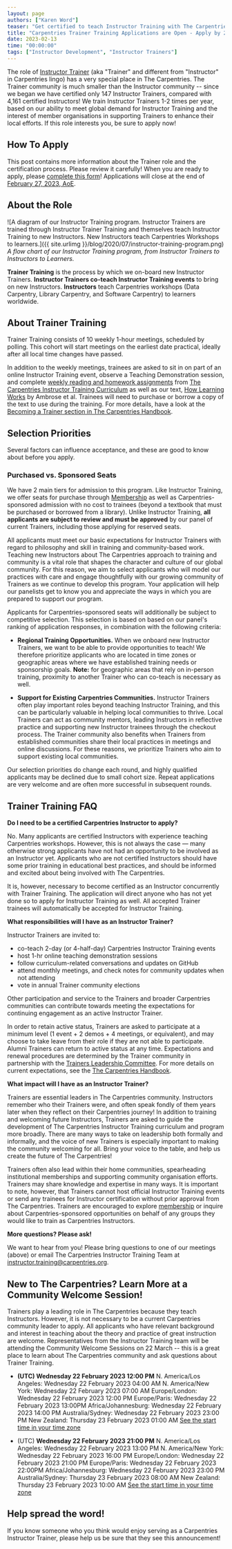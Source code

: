 ```yaml
---
layout: page
authors: ["Karen Word"]
teaser: "Get certified to teach Instructor Training with The Carpentries!"
title: "Carpentries Trainer Training Applications are Open - Apply by 27 February!"
date: 2023-02-13
time: "00:00:00"
tags: ["Instructor Development", "Instructor Trainers"]
---
```


The role of [Instructor Trainer](https://carpentries.org/trainers/) (aka "Trainer" and different from "Instructor" in Carpentries lingo) 
has a very special place in The Carpentries. The Trainer community is much smaller than the Instructor community -- 
since we began we have certified only 147 Instructor Trainers, compared with 4,161 certified Instructors! We train Instructor 
Trainers 1-2 times per year, based on our ability to meet global demand for Instructor Training and the interest of 
member organisations in supporting Trainers to enhance their local efforts. If this role interests you, be sure to apply now!

## How To Apply

This post contains more information about the Trainer role and the certification process. Please review it carefully! When you are ready to apply, please [complete this form](https://forms.gle/Sjbgmu4cRYRA8iYg6)! 
Applications will close at the end of [February 27, 2023, AoE](https://www.timeanddate.com/worldclock/fixedtime.html?msg=Trainer+Application+Deadline&iso=20230228T12&p1=1440).

## About the Role

![A diagram of our Instructor Training program. Instructor Trainers are trained through Instructor Trainer Training and themselves teach Instructor Training to new Instructors. New Instructors teach Carpentries Workshops to learners.]({{ site.urlimg }}/blog/2020/07/instructor-training-program.png)
<br/>_A flow chart of our Instructor Training program, from Instructor Trainers to Instructors to Learners._

**Trainer Training** is the process by which we on-board new Instructor Trainers. **Instructor Trainers co-teach Instructor Training events** to bring on new Instructors.  **Instructors** teach Carpentries workshops (Data Carpentry, Library Carpentry, and Software Carpentry) to learners worldwide.

## About Trainer Training

Trainer Training consists of 10 weekly 1-hour meetings, scheduled by polling. This cohort will start meetings on the earliest date practical, ideally after all local 
time changes have passed.

In addition to the weekly meetings, trainees are asked to sit in on part of an online Instructor Training event, observe a Teaching Demonstration session, and complete [weekly reading and homework assignments](https://carpentries.github.io/trainer-training/) from [The Carpentries Instructor Training Curriculum](https://carpentries.github.io/instructor-training/) as well as our text, [How Learning Works](https://www.worldcat.org/title/how-learning-works-seven-research-based-principles-for-smart-teaching/oclc/762968489) by Ambrose et al. Trainees will need to purchase or borrow a copy of the text to use during the training. For more details, have a look at the [Becoming a Trainer section in The Carpentries Handbook](https://docs.carpentries.org/topic_folders/instructor_training/trainers_training.html#trainers-training-program).

## Selection Priorities

Several factors can influence acceptance, and these are good to know about before you apply.

### Purchased vs. Sponsored Seats

We have 2 main tiers for admission to this program. Like Instructor Training, we offer seats for purchase through 
[Membership](https://carpentries.org/membership/) as well as Carpentries-sponsored admission with no cost 
to trainees (beyond a textbook that must be purchased or borrowed from a library). 
Unlike Instructor Training, **all applicants are subject to review and must be approved** by our panel of current Trainers, 
including those applying for reserved seats.

All applicants must meet our basic expectations for Instructor Trainers with regard to philosophy and skill in training and community-based work. 
Teaching new Instructors about The Carpentries approach to training and community is a vital role that shapes the character and culture of our global 
community. For this reason, we aim to select applicants who will model our practices with care and engage thoughtfully with our growing community of 
Trainers as we continue to develop this program. Your application will help our panelists get to know you and appreciate the ways in which you are 
prepared to support our program.

Applicants for Carpentries-sponsored seats will additionally be subject to competitive selection. 
This selection is based on  based on our panel's ranking of application responses, in combination with the following criteria:


* **Regional Training Opportunities.** When we onboard new Instructor Trainers, we want to be able to provide opportunities to teach! 
We therefore prioritize applicants who are located in time zones or geographic areas where we have established training needs or sponsorship goals. 
**Note:** for geographic areas that rely on in-person training, proximity to another Trainer who can co-teach is necessary as well.

* **Support for Existing Carpentries Communities.** Instructor Trainers often play important roles beyond teaching Instructor Training, 
and this can be particularly valuable in helping local communities to thrive. Local Trainers can act as community mentors, leading Instructors in reflective practice and supporting 
new Instructor trainees through the checkout process. The Trainer community also benefits when Trainers from established communities share their local 
practices in meetings and online discussions. For these reasons, we  prioritize Trainers who aim to support existing local communities.


Our selection priorities do change each round, and highly qualified applicants may be declined due to small cohort size. Repeat applications are 
very welcome and are often more successful in subsequent rounds.


## Trainer Training FAQ

**Do I need to be a certified Carpentries Instructor to apply?**

No. Many applicants are certified Instructors with experience teaching Carpentries workshops. However, this is not always the case — 
many otherwise strong applicants have not had an opportunity to be involved as an Instructor yet. Applicants who are not certified 
Instructors should have some prior training in educational best practices, and should be informed and excited about being involved 
with The Carpentries.

It is, however, necessary to become certified as an Instructor concurrently with Trainer Training. The application will direct anyone 
who has not yet done so to apply for Instructor Training as well. All accepted Trainer trainees will automatically be accepted for Instructor Training.

**What responsibilities will I have as an Instructor Trainer?**

Instructor Trainers are invited to:
- co-teach 2-day (or 4-half-day) Carpentries Instructor Training events
- host 1-hr online teaching demonstration sessions 
- follow curriculum-related conversations and updates on GitHub
- attend monthly meetings, and check notes for community updates when not attending
- vote in annual Trainer community elections

Other participation and service to the Trainers and broader Carpentries communities can contribute towards meeting the expectations 
for continuing engagement as an active Instructor Trainer.  

In order to retain active status, Trainers are asked to participate at a minimum level (1 event + 2 demos + 4 meetings, or equivalent), and may choose to take 
leave from their role if they are not able to participate. Alumni Trainers can return to active status at any time. Expectations and renewal procedures are determined by the 
Trainer community in partnership with the [Trainers Leadership Committee](https://carpentries.org/blog/2022/05/Trainers-Leadership-2022/). 
For more details on current expectations, see the [The Carpentries Handbook](https://docs.carpentries.org/topic_folders/instructor_training/duties_agreement.html).

**What impact will I have as an Instructor Trainer?**

Trainers are essential leaders in The Carpentries community. Instructors remember who their Trainers were, and often speak fondly of them 
years later when they reflect on their Carpentries journey! In addition to training and welcoming future Instructors, 
Trainers are asked to guide the development of The Carpentries Instructor Training curriculum and program more broadly. There are many 
ways to take on leadership both formally and informally, and the voice of new Trainers is especially important to making the community 
welcoming for all. Bring your voice to the table, and help us create the future of The Carpentries!

Trainers often also lead within their home communities, spearheading institutional memberships and supporting community organisation efforts. 
Trainers may share knowledge and expertise in many ways. It is important to note, however, that Trainers cannot 
host official Instructor Training events or send any trainees for Instructor certification without prior approval from The Carpentries. 
Trainers are encouraged to explore [membership](https://carpentries.org/membership/) or inquire about Carpentries-sponsored opportunities 
on behalf of any groups they would like to train as Carpentries Instructors.

**More questions? Please ask!**

We want to hear from you! Please bring questions to one of our meetings (above) or email The Carpentries 
Instructor Training Team at [instructor.training@carpentries.org](mailto:instructor.training@carpentries.org).

## New to The Carpentries? Learn More at a Community Welcome Session!

Trainers play a leading role in The Carpentries because they teach Instructors. However, it is not necessary to be a current Carpentries community leader to apply. 
All applicants who have relevant background and interest in teaching about the theory and practice of great instruction are welcome. 
Representatives from the Instructor Training team will be attending the 
Community Welcome Sessions on 22 March -- this is a great place to learn about The Carpentries community and ask questions about Trainer Training.

- **(UTC) Wednesday 22 February 2023 12:00 PM**
 N. America/Los Angeles: Wednesday 22 February 2023 04:00 AM
 N. America/New York: Wednesday 22 February 2023 07:00 AM
 Europe/London: Wednesday 22 February 2023 12:00 PM 
 Europe/Paris: Wednesday 22 February 2023 13:00PM
 Africa/Johannesburg: Wednesday 22 February 2023 14:00 PM
 Australia/Sydney: Wednesday 22 February 2023 23:00 PM
 New Zealand: Thursday 23 February 2023 01:00 AM 
 [See the start time in your time zone](https://www.timeanddate.com/worldclock/fixedtime.html?msg=Carpentries+Community+Discussion&iso=20230222T1200)
 
- (UTC) **Wednesday 22 February 2023 21:00 PM**
 N. America/Los Angeles: Wednesday 22 February 2023 13:00 PM
 N. America/New York: Wednesday 22 February 2023 16:00 PM
 Europe/London: Wednesday 22 February 2023 21:00 PM
 Europe/Paris: Wednesday 22 February 2023 22:00PM
 Africa/Johannesburg: Wednesday 22 February 2023 23:00 PM
 Australia/Sydney: Thursday 23 February 2023 08:00 AM
 New Zealand: Thursday 23 February 2023 10:00 AM
 [See the start time in your time zone](https://www.timeanddate.com/worldclock/fixedtime.html?msg=Carpentries+Community+Discussion&iso=20230222T2100)



## Help spread the word!

If you know someone who you think would enjoy serving as a Carpentries Instructor Trainer, please help us be sure that they see this announcement!

